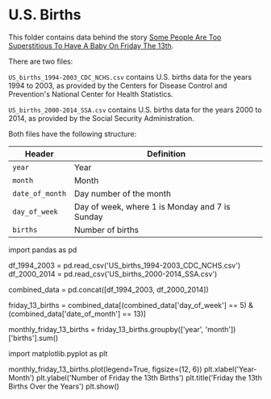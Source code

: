 # U.S. Births

This folder contains data behind the story [Some People Are Too Superstitious To Have A Baby On Friday The 13th](http://fivethirtyeight.com/features/some-people-are-too-superstitious-to-have-a-baby-on-friday-the-13th/).

There are two files:

`US_births_1994-2003_CDC_NCHS.csv` contains U.S. births data for the years 1994 to 2003, as provided by the Centers for Disease Control and Prevention's National Center for Health Statistics.

`US_births_2000-2014_SSA.csv` contains U.S. births data for the years 2000 to 2014, as provided by the Social Security Administration.

Both files have the following structure:

Header | Definition
---|---------
`year` | Year
`month` | Month
`date_of_month` | Day number of the month
`day_of_week` | Day of week, where 1 is Monday and 7 is Sunday
`births` | Number of births

import pandas as pd

df_1994_2003 = pd.read_csv('US_births_1994-2003_CDC_NCHS.csv')
df_2000_2014 = pd.read_csv('US_births_2000-2014_SSA.csv')

combined_data = pd.concat([df_1994_2003, df_2000_2014])

friday_13_births = combined_data[(combined_data['day_of_week'] == 5) & (combined_data['date_of_month'] == 13)]

monthly_friday_13_births = friday_13_births.groupby(['year', 'month'])['births'].sum()

import matplotlib.pyplot as plt

monthly_friday_13_births.plot(legend=True, figsize=(12, 6))
plt.xlabel('Year-Month')
plt.ylabel('Number of Friday the 13th Births')
plt.title('Friday the 13th Births Over the Years')
plt.show()
